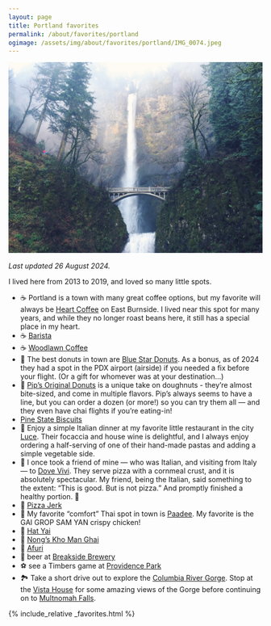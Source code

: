 ```yaml
---
layout: page
title: Portland favorites
permalink: /about/favorites/portland
ogimage: /assets/img/about/favorites/portland/IMG_0074.jpeg
---
```

<img src="/assets/img/about/favorites/portland/IMG_0074.jpeg" alt="Multnomah Falls" />

_Last updated 26 August 2024._

I lived here from 2013 to 2019, and loved so many little spots.

- ☕️ Portland is a town with many great coffee options, but my favorite will always be [Heart Coffee](https://maps.apple.com/?address=2211%20E%20Burnside%20St,%20Portland,%20OR%2097214,%20United%20States&auid=9079577799699969003&ll=45.523004,-122.643193&lsp=9902&q=Heart) on East Burnside. I lived near this spot for many years, and while they no longer roast beans here, it still has a special place in my heart.
- ☕️ [Barista](https://maps.apple.com/?address=823%20NW%2023rd%20Ave,%20Portland,%20OR%2097210,%20United%20States&auid=11237019928319126106&ll=45.528774,-122.698830&lsp=9902&q=Barista)
- ☕️ [Woodlawn Coffee](https://maps.apple.com/?address=808%20NE%20Dekum%20St,%20Portland,%20OR%20%2097211,%20United%20States&auid=11270584199129585823&ll=45.571594,-122.657145&lsp=9902&q=Woodlawn%20Coffee%20and%20Pastry)
- 🍩 The best donuts in town are [Blue Star Donuts](https://maps.apple.com/?address=3325%20SE%20Division%20St,%20Unit%201,%20Portland,%20OR%20%2097202,%20United%20States&auid=11204161612495146037&ll=45.504885,-122.631127&lsp=9902&q=Blue%20Star%20Donuts). As a bonus, as of 2024 they had a spot in the PDX airport (airside) if you needed a fix before your flight. (Or a gift for whomever was at your destination...)
- 🍩 [Pip’s Original Donuts](https://maps.apple.com/?address=4759%20NE%20Fremont%20St,%20Portland,%20OR%20%2097213,%20United%20States&auid=6799778759693220062&ll=45.548448,-122.613848&lsp=9902&q=Pip's%20Original%20Doughnuts%20%26%20Chai) is a unique take on doughnuts - they’re almost bite-sized, and come in multiple flavors. Pip’s always seems to have a line, but you can order a dozen (or more!) so you can try them all — and they even have chai flights if you’re eating-in!
- [Pine State Biscuits](https://maps.apple.com/?address=2204%20NE%20Alberta%20St,%20Portland,%20OR%20%2097211,%20United%20States&auid=3174696719714096824&ll=45.558930,-122.642725&lsp=9902&q=Pine%20State%20Biscuits)
- 🍝 Enjoy a simple Italian dinner at my favorite little restaurant in the city [Luce](https://maps.apple.com/?address=2140%20E%20Burnside%20St,%20Portland,%20OR%20%2097214,%20United%20States&auid=18385022728770510638&ll=45.522652,-122.643614&lsp=9902&q=Luce). Their focaccia and house wine is delightful, and I always enjoy ordering a half-serving of one of their hand-made pastas and adding a simple vegetable side.
- 🍕 I once took a friend of mine — who was Italian, and visiting from Italy — to [Dove Vivi](https://maps.apple.com/?address=2727%20NE%20Glisan,%20Portland,%20OR%2097232,%20United%20States&auid=11626900885274609637&ll=45.526705,-122.637687&lsp=9902&q=Dove%20Vivi). They serve pizza with a cornmeal crust, and it is absolutely spectacular. My friend, being the Italian, said something to the extent: “This is good. But is not pizza.” And promptly finished a healthy portion. 🤣
- 🍕 [Pizza Jerk](https://maps.apple.com/?address=5028%20NE%2042nd%20Ave,%20Portland,%20OR%20%2097218,%20United%20States&auid=16410937448381942115&ll=45.559395,-122.620195&lsp=9902&q=Pizza%20Jerk)
- 🐓 My favorite “comfort” Thai spot in town is [Paadee](https://maps.apple.com/?address=6%20SE%2028th%20Ave,%20Portland,%20OR%20%2097214,%20United%20States&auid=7373440988096002642&ll=45.522695,-122.637111&lsp=9902&q=Paadee). My favorite is the GAI GROP SAM YAN crispy chicken!
- 🐓 [Hat Yai](https://maps.apple.com/?address=1605%20NE%20Killingsworth%20St,%20Portland,%20OR%20%2097211,%20United%20States&auid=16841132623740252116&ll=45.562884,-122.648964&lsp=9902&q=Hat%20Yai%20Restaurant)
- 🐓 [Nong’s Kho Man Ghai](https://maps.apple.com/?address=609%20SE%20Ankeny%20St,%20Unit%20C,%20Portland,%20OR%20%2097214,%20United%20States&auid=10074551116099932126&ll=45.522370,-122.659386&lsp=9902&q=Nong's%20Khao%20Man%20Gai)
- 🍜 [Afuri](https://maps.apple.com/?address=923%20SE%207th%20Ave,%20Portland,%20OR%20%2097214,%20United%20States&auid=6158893173613371304&ll=45.515974,-122.659044&lsp=9902&q=Afuri%20Izakaya)
- 🍻 beer at [Breakside Brewery](https://maps.apple.com/?address=820%20NE%20Dekum%20St,%20Portland,%20OR%2097211,%20United%20States&auid=23089384799060284&ll=45.571558,-122.656848&lsp=9902&q=Breakside%20Brewery)
- ⚽️ see a Timbers game at [Providence Park](https://maps.apple.com/?address=1844%20SW%20Morrison,%20Portland,%20OR%2097205,%20United%20States&auid=260646893140858031&ll=45.521511,-122.691804&lsp=9902&q=Providence%20Park)
- 🏞️ Take a short drive out to explore the [Columbia River Gorge](https://maps.apple.com/?address=902%20Wasco%20Ave,%20Unit%20200,%20Hood%20River,%20OR%2097031,%20United%20States&auid=17668512798426624431&ll=45.711582,-121.519845&lsp=9902&q=Columbia%20River%20Gorge%20National%20Scenic%20Area). Stop at the [Vista House](https://maps.apple.com/?address=40700%20Historic%20Columbia%20River%20Hwy,%20Corbett,%20OR%2097019,%20United%20States&auid=4560113308687690671&ll=45.539572,-122.244347&lsp=9902&q=Vista%20House) for some amazing views of the Gorge before continuing on to [Multnomah Falls](https://maps.apple.com/?address=53000%20E%20Historic%20Columbia%20River%20Hwy,%20Bridal%20Veil,%20OR%2097010,%20United%20States&auid=5339870131706337991&ll=45.575901,-122.115140&lsp=9902&q=Multnomah%20Falls).

{% include_relative _favorites.html %}
